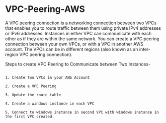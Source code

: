 # VPC-Peering-AWS

A VPC peering connection is a networking connection between two VPCs that enables you to route traffic between them using private IPv4 addresses or IPv6 addresses. Instances in either VPC can communicate with each other as if they are within the same network. You can create a VPC peering connection between your own VPCs, or with a VPC in another AWS account. The VPCs can be in different regions (also known as an inter-region VPC peering connection).

Steps to create VPC Peering to Communicate between Two Instances-

```

1. Create two VPCs in your AWS Account

2. Create a VPC Peering  

3. Update the route table

4. Create a windows instance in each VPC  

5. Connect to windows instance in second VPC with windows instance in the first VPC created.

```
